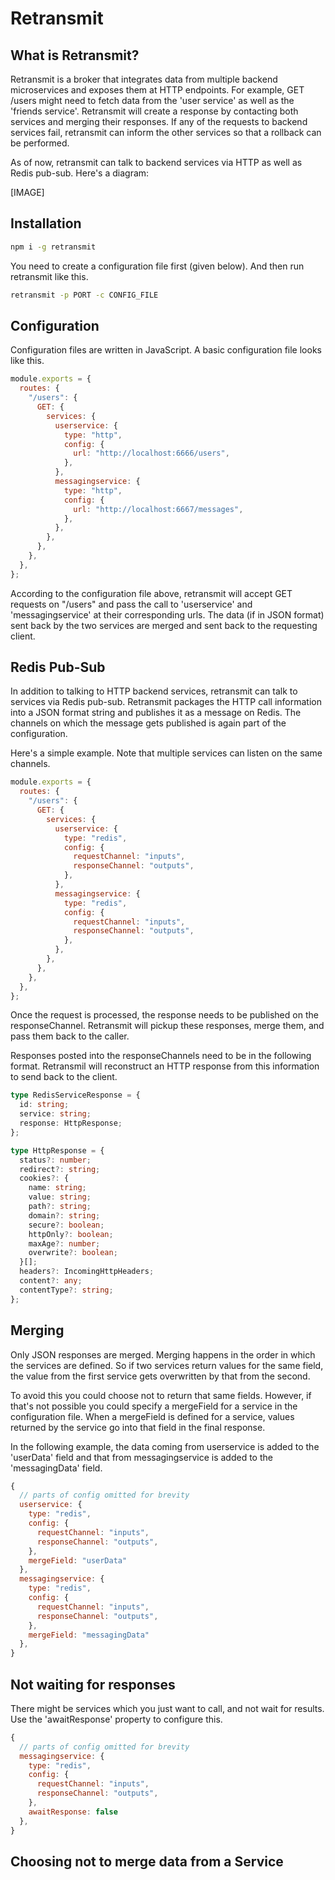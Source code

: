 # Retransmit

## What is Retransmit?

Retransmit is a broker that integrates data from multiple backend microservices and exposes them at HTTP endpoints. For example, GET /users might need to fetch data from the 'user service' as well as the 'friends service'. Retransmit will create a response by contacting both services and merging their responses. If any of the requests to backend services fail, retransmit can inform the other services so that a rollback can be performed.

As of now, retransmit can talk to backend services via HTTP as well as Redis pub-sub. Here's a diagram:

[IMAGE]

## Installation

```sh
npm i -g retransmit
```

You need to create a configuration file first (given below). And then run retransmit like this.

```sh
retransmit -p PORT -c CONFIG_FILE
```

## Configuration

Configuration files are written in JavaScript. A basic configuration file looks like this.

```js
module.exports = {
  routes: {
    "/users": {
      GET: {
        services: {
          userservice: {
            type: "http",
            config: {
              url: "http://localhost:6666/users",
            },
          },
          messagingservice: {
            type: "http",
            config: {
              url: "http://localhost:6667/messages",
            },
          },
        },
      },
    },
  },
};
```

According to the configuration file above, retransmit will accept GET requests on "/users" and pass the call to 'userservice' and 'messagingservice' at their corresponding urls. The data (if in JSON format) sent back by the two services are merged and sent back to the requesting client.

## Redis Pub-Sub

In addition to talking to HTTP backend services, retransmit can talk to services via Redis pub-sub. Retransmit packages the HTTP call information into a JSON format string and publishes it as a message on Redis. The channels on which the message gets published is again part of the configuration.

Here's a simple example. Note that multiple services can listen on the same channels.

```js
module.exports = {
  routes: {
    "/users": {
      GET: {
        services: {
          userservice: {
            type: "redis",
            config: {
              requestChannel: "inputs",
              responseChannel: "outputs",
            },
          },
          messagingservice: {
            type: "redis",
            config: {
              requestChannel: "inputs",
              responseChannel: "outputs",
            },
          },
        },
      },
    },
  },
};
```

Once the request is processed, the response needs to be published on the responseChannel. Retransmit will pickup these responses, merge them, and pass them back to the caller.

Responses posted into the responseChannels need to be in the following format. Retransmil will reconstruct an HTTP response from this information to send back to the client.

```typescript
type RedisServiceResponse = {
  id: string;
  service: string;
  response: HttpResponse;
};

type HttpResponse = {
  status?: number;
  redirect?: string;
  cookies?: {
    name: string;
    value: string;
    path?: string;
    domain?: string;
    secure?: boolean;
    httpOnly?: boolean;
    maxAge?: number;
    overwrite?: boolean;
  }[];
  headers?: IncomingHttpHeaders;
  content?: any;
  contentType?: string;
};
```

## Merging

Only JSON responses are merged. Merging happens in the order in which the services are defined. So if two services return values for the same field, the value from the first service gets overwritten by that from the second.

To avoid this you could choose not to return that same fields. However, if that's not possible you could specify a mergeField for a service in the configuration file. When a mergeField is defined for a service, values returned by the service go into that field in the final response.

In the following example, the data coming from userservice is added to the 'userData' field and that from messagingservice is added to the 'messagingData' field.

```js
{
  // parts of config omitted for brevity
  userservice: {
    type: "redis",
    config: {
      requestChannel: "inputs",
      responseChannel: "outputs",
    },
    mergeField: "userData"
  },
  messagingservice: {
    type: "redis",
    config: {
      requestChannel: "inputs",
      responseChannel: "outputs",
    },
    mergeField: "messagingData"
  },
}
```

## Not waiting for responses

There might be services which you just want to call, and not wait for results. Use the 'awaitResponse' property to configure this.

```js
{
  // parts of config omitted for brevity
  messagingservice: {
    type: "redis",
    config: {
      requestChannel: "inputs",
      responseChannel: "outputs",
    },
    awaitResponse: false
  },
}
```

## Choosing not to merge data from a Service

